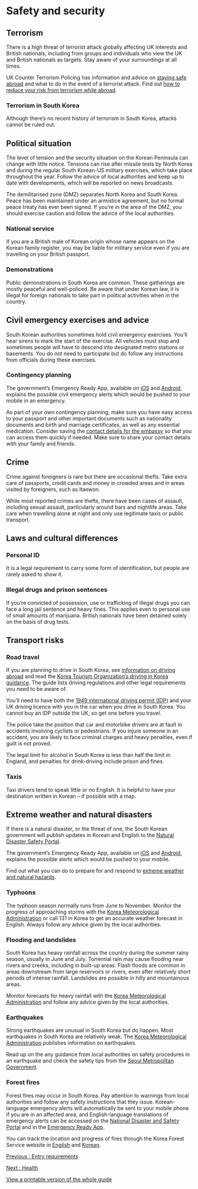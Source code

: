 # Safety and security

## Terrorism

There is a high threat of terrorist attack globally affecting UK interests and British nationals, including from groups and individuals who view the UK and British nationals as targets. Stay aware of your surroundings at all times.

UK Counter Terrorism Policing has information and advice on [staying safe abroad](https://www.counterterrorism.police.uk/safetyadvice/) and what to do in the event of a terrorist attack. Find out [how to reduce your risk from terrorism while abroad](https://www.gov.uk/guidance/reduce-your-risk-from-terrorism-while-abroad).

### Terrorism in South Korea

Although there’s no recent history of terrorism in South Korea, attacks cannot be ruled out.

## Political situation

The level of tension and the security situation on the Korean Peninsula can change with little notice. Tensions can rise after missile tests by North Korea and during the regular South Korean-US military exercises, which take place throughout the year. Follow the advice of local authorities and keep up to date with developments, which will be reported on news broadcasts.

The demilitarised zone (DMZ) separates North Korea and South Korea. Peace has been maintained under an armistice agreement, but no formal peace treaty has ever been signed. If you’re in the area of the DMZ, you should exercise caution and follow the advice of the local authorities.

### National service

If you are a British male of Korean origin whose name appears on the Korean family register, you may be liable for military service even if you are travelling on your British passport.

### Demonstrations

Public demonstrations in South Korea are common. These gatherings are mostly peaceful and well-policed. Be aware that under Korean law, it is illegal for foreign nationals to take part in political activities when in the country.

## Civil emergency exercises and advice

South Korean authorities sometimes hold civil emergency exercises. You’ll hear sirens to mark the start of the exercise. All vehicles must stop and sometimes people will have to descend into designated metro stations or basements. You do not need to participate but do follow any instructions from officials during these exercises.

### Contingency planning

The government’s Emergency Ready App, available on [iOS](https://apps.apple.com/gb/app/emergency-ready-app/id826120919) and [Android](https://play.google.com/store/apps/details?id=kr.go.nema.disasteralert_eng), explains the possible civil emergency alerts which would be pushed to your mobile in an emergency.

As part of your own contingency planning, make sure you have easy access to your passport and other important documents such as nationality documents and birth and marriage certificates, as well as any essential medication. Consider saving the [contact details for the embassy](https://www.gov.uk/world/organisations/british-embassy-seoul) so that you can access them quickly if needed. Make sure to share your contact details with your family and friends.

## Crime

Crime against foreigners is rare but there are occasional thefts. Take extra care of passports, credit cards and money in crowded areas and in areas visited by foreigners, such as Itaewon.

While most reported crimes are thefts, there have been cases of assault, including sexual assault, particularly around bars and nightlife areas. Take care when travelling alone at night and only use legitimate taxis or public transport.

## Laws and cultural differences

### Personal ID

It is a legal requirement to carry some form of identification, but people are rarely asked to show it.

### Illegal drugs and prison sentences

If you’re convicted of possession, use or trafficking of illegal drugs you can face a long jail sentence and heavy fines. This applies even to personal use of small amounts of marijuana. British nationals have been detained solely on the basis of drug tests.

## Transport risks

### Road travel

If you are planning to drive in South Korea, see [information on driving abroad](https://www.gov.uk/driving-abroad) and read the [Korea Tourism Organization’s driving in Korea guidance](https://english.visitkorea.or.kr/svc/contents/contentsView.do?vcontsId=140664&menuSn=480). The guide lists driving regulations and other legal requirements you need to be aware of.

You’ll need to have both the [1949 international driving permit (IDP)](https://www.gov.uk/driving-abroad/international-driving-permit) and your UK driving licence with you in the car when you drive in South Korea. You cannot buy an IDP outside the UK, so get one before you travel.

The police take the position that car and motorbike drivers are at fault in accidents involving cyclists or pedestrians. If you injure someone in an accident, you are likely to face criminal charges and heavy penalties, even if guilt is not proved.

The legal limit for alcohol in South Korea is less than half the limit in England, and penalties for drink-driving include prison and fines.

### Taxis

Taxi drivers tend to speak little or no English. It is helpful to have your destination written in Korean – if possible with a map.

## Extreme weather and natural disasters

If there is a natural disaster, or the threat of one, the South Korean government will publish updates in Korean and English to the [Natural Disaster Safety Portal](http://eng.safekorea.go.kr).

The government’s Emergency Ready App, available on [iOS](https://apps.apple.com/gb/app/emergency-ready-app/id826120919) and [Android](https://play.google.com/store/apps/details?id=kr.go.nema.disasteralert_eng), explains the possible alerts which would be pushed to your mobile.

Find out what you can do to prepare for and respond to [extreme weather and natural hazards](https://www.gov.uk/guidance/tropical-cyclones).

### Typhoons

The typhoon season normally runs from June to November. Monitor the progress of approaching storms with the [Korea Meteorological Administration](http://web.kma.go.kr/eng/index.jsp) or call 131 in Korea to get an accurate weather forecast in English. Always follow any advice given by the local authorities.

### Flooding and landslides

South Korea has heavy rainfall across the country during the summer rainy season, usually in June and July. Torrential rain may cause flooding near rivers and creeks, including in built-up areas. Flash floods are common in areas downstream from large reservoirs or rivers, even after relatively short periods of intense rainfall. Landslides are possible in hilly and mountainous areas.

Monitor forecasts for heavy rainfall with the [Korea Meteorological Administration](http://web.kma.go.kr/eng/index.jsp) and follow any advice given by the local authorities.

### Earthquakes

Strong earthquakes are unusual in South Korea but do happen. Most earthquakes in South Korea are relatively weak. The [Korea Meteorological Administration](http://web.kma.go.kr/eng/index.jsp) publishes information on earthquakes.

Read up on the any guidance from local authorities on safety procedures in an earthquake and check the safety tips from the [Seoul Metropolitan Government](http://english.seoul.go.kr/service/living/disaster-evacuation-tips-citizens/earthquake/).

### Forest fires

Forest fires may occur in South Korea. Pay attention to warnings from local authorities and follow any safety instructions that they issue. Korean-language emergency alerts will automatically be sent to your mobile phone if you are in an affected area, and English-language translations of emergency alerts can be accessed on the [National Disaster and Safety Portal](http://eng.safekorea.go.kr/main/selectMainMng.do;jsessionid=PDT3vCBEnTHGMb02GsdHXALK.node10) and in the [Emergency Ready App](https://agent.safekorea.go.kr/idsiSCH/era_pop.jsp).

You can track the location and progress of fires through the Korea Forest Service website in [English](https://fd.forest.go.kr/ffas/pubConn/movePage/english.do) and [Korean](https://fd.forest.go.kr/ffas/index.jsp).

[Previous
:
Entry requirements](/foreign-travel-advice/south-korea/entry-requirements)

[Next
:
Health](/foreign-travel-advice/south-korea/health)

[View a printable version of the whole guide](/foreign-travel-advice/south-korea/print)